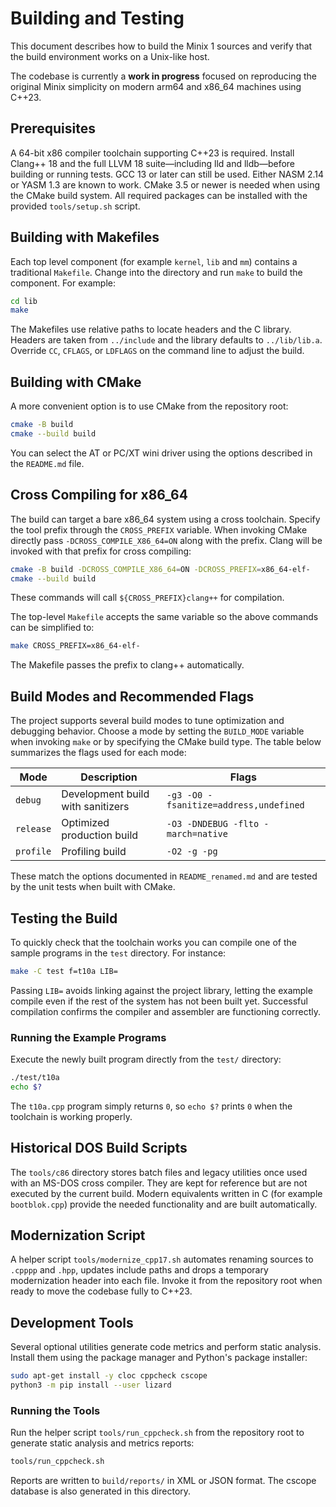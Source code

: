 # Building and Testing

This document describes how to build the Minix 1 sources and verify that the
build environment works on a Unix-like host.

The codebase is currently a **work in progress** focused on reproducing the
original Minix simplicity on modern arm64 and x86_64 machines using C++23.

## Prerequisites
A 64-bit x86 compiler toolchain supporting C++23 is required. Install Clang++ 18 and the full LLVM 18 suite—including lld and lldb—before building or running tests. GCC 13 or later can still be used. Either NASM 2.14 or YASM 1.3 are known to work. CMake 3.5 or newer is needed when using the CMake build system. All required packages can be installed with the provided `tools/setup.sh` script.

## Building with Makefiles

Each top level component (for example `kernel`, `lib` and `mm`) contains a
traditional `Makefile`.  Change into the directory and run `make` to build the
component.  For example:

```sh
cd lib
make
```

The Makefiles use relative paths to locate headers and the C library.
Headers are taken from `../include` and the library defaults to
`../lib/lib.a`.  Override `CC`, `CFLAGS`, or `LDFLAGS` on the command
line to adjust the build.

## Building with CMake

A more convenient option is to use CMake from the repository root:

```sh
cmake -B build
cmake --build build
```

You can select the AT or PC/XT wini driver using the options described in the
`README.md` file.

## Cross Compiling for x86_64

The build can target a bare x86\_64 system using a cross toolchain.  Specify the
tool prefix through the `CROSS_PREFIX` variable.  When invoking CMake directly
pass `-DCROSS_COMPILE_X86_64=ON` along with the prefix.  Clang will be invoked
with that prefix for cross compiling:

```sh
cmake -B build -DCROSS_COMPILE_X86_64=ON -DCROSS_PREFIX=x86_64-elf-
cmake --build build
```

These commands will call `${CROSS_PREFIX}clang++` for compilation.

The top-level `Makefile` accepts the same variable so the above commands can be
simplified to:

```sh
make CROSS_PREFIX=x86_64-elf-
```

The Makefile passes the prefix to clang++ automatically.

## Build Modes and Recommended Flags

The project supports several build modes to tune optimization and debugging
behavior. Choose a mode by setting the `BUILD_MODE` variable when invoking
`make` or by specifying the CMake build type. The table below summarizes the
flags used for each mode:

| Mode | Description | Flags |
|------|-------------|-------|
| `debug` | Development build with sanitizers | `-g3 -O0 -fsanitize=address,undefined` |
| `release` | Optimized production build | `-O3 -DNDEBUG -flto -march=native` |
| `profile` | Profiling build | `-O2 -g -pg` |

These match the options documented in `README_renamed.md` and are tested by the
unit tests when built with CMake.

## Testing the Build

To quickly check that the toolchain works you can compile one of the sample
programs in the `test` directory.  For instance:

```sh
make -C test f=t10a LIB=
```

Passing `LIB=` avoids linking against the project library, letting the example
compile even if the rest of the system has not been built yet.  Successful
compilation confirms the compiler and assembler are functioning correctly.

### Running the Example Programs

Execute the newly built program directly from the `test/` directory:

```sh
./test/t10a
echo $?
```

The `t10a.cpp` program simply returns `0`, so `echo $?` prints `0` when the
toolchain is working properly.

## Historical DOS Build Scripts

The `tools/c86` directory stores batch files and legacy utilities once used with
an MS-DOS cross compiler. They are kept for reference but are not executed by
the current build. Modern equivalents written in C (for example `bootblok.cpp`)
provide the needed functionality and are built automatically.

## Modernization Script

A helper script `tools/modernize_cpp17.sh` automates renaming sources to
`.cpppp` and `.hpp`, updates include paths and drops a temporary modernization
header into each file. Invoke it from the repository root when ready to move
the codebase fully to C++23.

## Development Tools

Several optional utilities generate code metrics and perform static analysis.
Install them using the package manager and Python's package installer:

```sh
sudo apt-get install -y cloc cppcheck cscope
python3 -m pip install --user lizard
```

### Running the Tools

Run the helper script `tools/run_cppcheck.sh` from the repository root to
generate static analysis and metrics reports:

```sh
tools/run_cppcheck.sh
```

Reports are written to `build/reports/` in XML or JSON format. The cscope
database is also generated in this directory.
